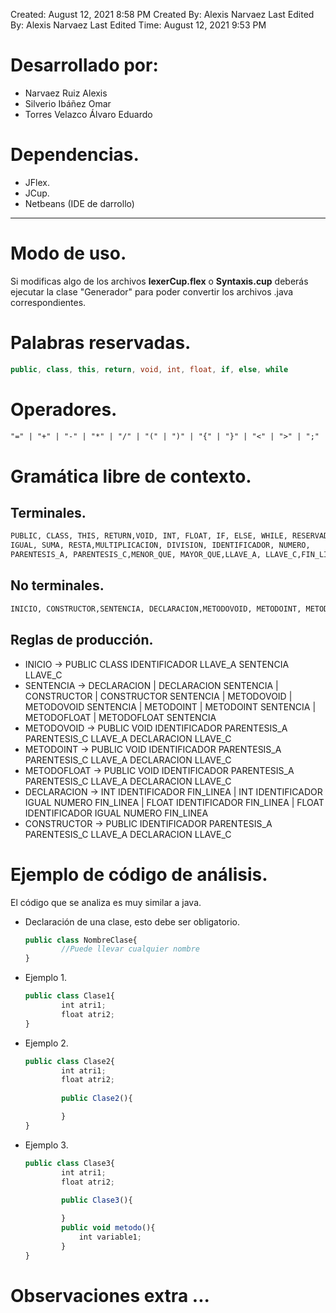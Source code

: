 
Created: August 12, 2021 8:58 PM
Created By: Alexis Narvaez
Last Edited By: Alexis Narvaez
Last Edited Time: August 12, 2021 9:53 PM

# Desarrollado por:

- Narvaez Ruiz Alexis
- Silverio Ibáñez Omar
- Torres Velazco Álvaro Eduardo

# Dependencias.

- JFlex.
- JCup.
- Netbeans (IDE de darrollo)

---

# Modo de uso.

Si modificas algo de los archivos **lexerCup.flex** o **Syntaxis.cup** deberás ejecutar la clase "Generador" para poder convertir los archivos .java correspondientes.

# Palabras reservadas.

```java
public, class, this, return, void, int, float, if, else, while 
```

# Operadores.

```markdown
"=" | "+" | "-" | "*" | "/" | "(" | ")" | "{" | "}" | "<" | ">" | ";"
```

# Gramática libre de contexto.

## Terminales.

```markdown
PUBLIC, CLASS, THIS, RETURN,VOID, INT, FLOAT, IF, ELSE, WHILE, RESERVADAS, 
IGUAL, SUMA, RESTA,MULTIPLICACION, DIVISION, IDENTIFICADOR, NUMERO, 
PARENTESIS_A, PARENTESIS_C,MENOR_QUE, MAYOR_QUE,LLAVE_A, LLAVE_C,FIN_LINEA, ERROR
```

## No terminales.

```markdown
INICIO, CONSTRUCTOR,SENTENCIA, DECLARACION,METODOVOID, METODOINT, METODOFLOAT
```

## Reglas de producción.

- INICIO → PUBLIC CLASS IDENTIFICADOR LLAVE_A SENTENCIA LLAVE_C
- SENTENCIA → DECLARACION | DECLARACION SENTENCIA | CONSTRUCTOR | CONSTRUCTOR SENTENCIA | METODOVOID | METODOVOID SENTENCIA | METODOINT | METODOINT SENTENCIA | METODOFLOAT | METODOFLOAT SENTENCIA
- METODOVOID → PUBLIC VOID IDENTIFICADOR PARENTESIS_A PARENTESIS_C LLAVE_A DECLARACION LLAVE_C
- METODOINT → PUBLIC VOID IDENTIFICADOR PARENTESIS_A PARENTESIS_C LLAVE_A DECLARACION LLAVE_C
- METODOFLOAT → PUBLIC VOID IDENTIFICADOR PARENTESIS_A PARENTESIS_C LLAVE_A DECLARACION LLAVE_C
- DECLARACION  → INT IDENTIFICADOR FIN_LINEA | INT IDENTIFICADOR IGUAL NUMERO FIN_LINEA |  FLOAT IDENTIFICADOR FIN_LINEA | FLOAT  IDENTIFICADOR IGUAL NUMERO FIN_LINEA
- CONSTRUCTOR →
PUBLIC IDENTIFICADOR PARENTESIS_A PARENTESIS_C LLAVE_A DECLARACION  LLAVE_C

# Ejemplo de código de análisis.

El código que se analiza es muy similar a java.

- Declaración de una clase, esto debe ser obligatorio.

    ```jsx
    public class NombreClase{
    		//Puede llevar cualquier nombre
    }
    ```

- Ejemplo 1.

    ```jsx
    public class Clase1{
    		int atri1;
    		float atri2;
    }
    ```

- Ejemplo 2.

    ```jsx
    public class Clase2{
    		int atri1;
    		float atri2;
    		
    		public Clase2(){

    		}
    }
    ```

- Ejemplo 3.

    ```jsx
    public class Clase3{
    		int atri1;
    		float atri2;
    		
    		public Clase3(){

    		}
    		public void metodo(){
    			int variable1;
    		}
    }
    ```

# Observaciones extra ...